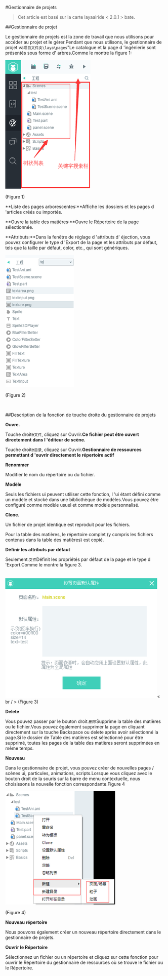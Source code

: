 #Gestionnaire de projets

> Cet article est basé sur la carte layaairide < 2.0.1 > bate.

##Gestionnaire de projet

Le gestionnaire de projets est la zone de travail que nous utilisons pour accéder au projet et le gérer.Pendant que nous utilisons, le gestionnaire de projet va`项目文件夹\laya\pages`"Le catalogue et la page d 'ingénierie sont présentés sous forme d' arbres.Comme le montre la figure 1:

​![blob.png](img/1.png)        


(Figure 1)

**Liste des pages arborescentes:**Affiche les dossiers et les pages d 'articles créés ou importés.

**Ouvre la table des matières:**Ouvre le Répertoire de la page sélectionnée.

**Attributs:**Dans la fenêtre de réglage d 'attributs d' éjection, vous pouvez configurer le type d 'Export de la page et les attributs par défaut, tels que la taille par défaut, color, etc., qui sont génériques.

​![blob.png](img/2.png)

(Figure 2)

​

##Description de la fonction de touche droite du gestionnaire de projets

**Ouvre.**

Touche droite`文件`, cliquez sur Ouvrir.**Ce fichier peut être ouvert directement dans l 'éditeur de scène.**

Touche droite`目录`, cliquez sur Ouvrir.**Gestionnaire de ressources permettant d 'ouvrir directement le répertoire actif**

**Renommer**

Modifier le nom du répertoire ou du fichier.

**Modèle**

Seuls les fichiers ui peuvent utiliser cette fonction, l 'ui étant défini comme un modèle et stocké dans une bibliothèque de modèles.Vous pouvez être configuré comme modèle usuel et comme modèle personnalisé.

**Clone.**

Un fichier de projet identique est reproduit pour les fichiers.

Pour la table des matières, le répertoire complet (y compris les fichiers contenus dans la table des matières) est copié.

**Définir les attributs par défaut**

Seulement.`文件`Définit les propriétés par défaut de la page et le type d 'Export.Comme le montre la figure 3.

　　![图3](img/3.png)< br / > (Figure 3)

**Delete**

Vous pouvez passer par le bouton droit.`删除`Supprime la table des matières ou le fichier.Vous pouvez également supprimer la page en cliquant directement sur la touche Backspace ou delete après avoir sélectionné la page.Si le dossier de Table des matières est sélectionné pour être supprimé, toutes les pages de la table des matières seront supprimées en même temps.

**Nouveau**

Dans le gestionnaire de projet, vous pouvez créer de nouvelles pages / scènes ui, particules, animations, scripts.Lorsque vous cliquez avec le bouton droit de la souris sur la barre de menu contextuelle, nous choisissons la nouvelle fonction correspondante.Figure 4

​![blob.png](img/4.png)

(Figure 4)


 **Nouveau répertoire**

Nous pouvons également créer un nouveau répertoire directement dans le gestionnaire de projets.

**Ouvrir le Répertoire**

Sélectionnez un fichier ou un répertoire et cliquez sur cette fonction pour ouvrir le Répertoire du gestionnaire de ressources où se trouve le fichier ou le Répertoire.



